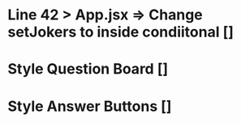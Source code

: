 # Line 42 > App.jsx => Change setJokers to inside condiitonal []
# Style Question Board []
# Style Answer Buttons []
